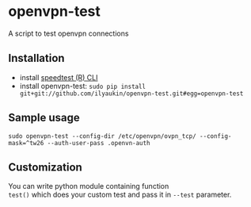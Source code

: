 # openvpn-test
A script to test openvpn connections

## Installation

- install [speedtest (R) CLI](https://beta.speedtest.net/apps/cli)
- install openvpn-test: `sudo pip install git+git://github.com/ilyaukin/openvpn-test.git#egg=openvpn-test`

## Sample usage
```
sudo openvpn-test --config-dir /etc/openvpn/ovpn_tcp/ --config-mask=^tw26 --auth-user-pass .openvn-auth
```

## Customization
You can write python module containing function  
`test()` which does your custom test
and pass it in `--test` parameter.
